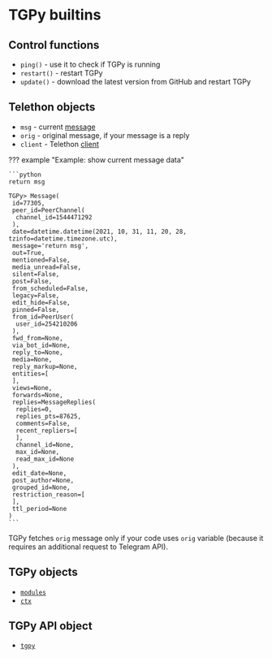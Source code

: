 # TGPy builtins

## Control functions

- `ping()` - use it to check if TGPy is running
- `restart()` - restart TGPy
- `update()` - download the latest version from GitHub and restart TGPy

## Telethon objects


- `msg` - current [message](https://docs.telethon.dev/en/latest/quick-references/objects-reference.html#message)
- `orig` - original message, if your message is a reply
- `client` - Telethon [client](https://docs.telethon.dev/en/latest/quick-references/client-reference.html)

??? example "Example: show current message data"

    ```python
    return msg
    
    TGPy> Message(
     id=77305,
     peer_id=PeerChannel(
      channel_id=1544471292
     ),
     date=datetime.datetime(2021, 10, 31, 11, 20, 28, tzinfo=datetime.timezone.utc),
     message='return msg',
     out=True,
     mentioned=False,
     media_unread=False,
     silent=False,
     post=False,
     from_scheduled=False,
     legacy=False,
     edit_hide=False,
     pinned=False,
     from_id=PeerUser(
      user_id=254210206
     ),
     fwd_from=None,
     via_bot_id=None,
     reply_to=None,
     media=None,
     reply_markup=None,
     entities=[
     ],
     views=None,
     forwards=None,
     replies=MessageReplies(
      replies=0,
      replies_pts=87625,
      comments=False,
      recent_repliers=[
      ],
      channel_id=None,
      max_id=None,
      read_max_id=None
     ),
     edit_date=None,
     post_author=None,
     grouped_id=None,
     restriction_reason=[
     ],
     ttl_period=None
    )
    ```

TGPy fetches `orig` message only if your code uses `orig` variable (because it requires an additional request 
to Telegram API).

## TGPy objects

- [`modules`](modules.md)
- [`ctx`](context.md)

## TGPy API object

- [`tgpy`](api.md)
